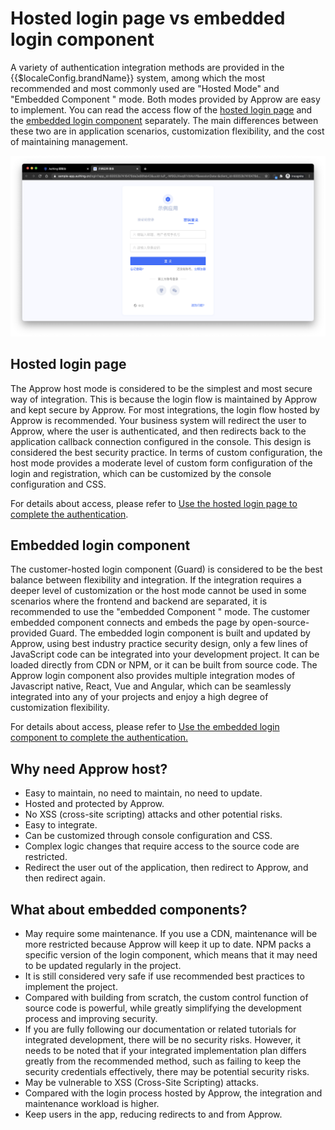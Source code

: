 # Hosted login page vs embedded login component

<LastUpdated/>

A variety of authentication integration methods are provided in the {{$localeConfig.brandName}} system, among which the most recommended and most commonly used are "Hosted Mode" and "Embedded Component " mode. Both modes provided by Approw are easy to implement. You can read the access flow of the [hosted login page](/guides/basics/authenticate-first-user/use-hosted-login-page.md) and the [embedded login component](/guides/basics/authenticate-first-user/use-embeded-login-component/) separately. The main differences between these two are in application scenarios, customization flexibility, and the cost of maintaining management.

![](./images/login-page.png)

## Hosted login page

The Approw host mode is considered to be the simplest and most secure way of integration. This is because the login flow is maintained by Approw and kept secure by Approw. For most integrations, the login flow hosted by Approw is recommended. Your business system will redirect the user to Approw, where the user is authenticated, and then redirects back to the application callback connection configured in the console. This design is considered the best security practice. In terms of custom configuration, the host mode provides a moderate level of custom form configuration of the login and registration, which can be customized by the console configuration and CSS.

For details about access, please refer to [Use the hosted login page to complete the authentication](/guides/basics/authenticate-first-user/use-hosted-login-page.md).

## Embedded login component

The customer-hosted login component (Guard) is considered to be the best balance between flexibility and integration. If the integration requires a deeper level of customization or the host mode cannot be used in some scenarios where the frontend and backend are separated, it is recommended to use the "embedded Component " mode. The customer embedded component connects and embeds the page by open-source-provided Guard. The embedded login component is built and updated by Approw, using best industry practice security design, only a few lines of JavaScript code can be integrated into your development project. It can be loaded directly from CDN or NPM, or it can be built from source code. The Approw login component also provides multiple integration modes of Javascript native, React, Vue and Angular, which can be seamlessly integrated into any of your projects and enjoy a high degree of customization flexibility.

For details about access, please refer to [Use the embedded login component to complete the authentication.](/guides/basics/authenticate-first-user/use-embeded-login-component/)

## Why need Approw host?

- Easy to maintain, no need to maintain, no need to update.
- Hosted and protected by Approw.
- No XSS (cross-site scripting) attacks and other potential risks.
- Easy to integrate.
- Can be customized through console configuration and CSS.
- Complex logic changes that require access to the source code are restricted.
- Redirect the user out of the application, then redirect to Approw, and then redirect again.

## What about embedded components?

- May require some maintenance. If you use a CDN, maintenance will be more restricted because Approw will keep it up to date. NPM packs a specific version of the login component, which means that it may need to be updated regularly in the project.
- It is still considered very safe if use recommended best practices to implement the project.
- Compared with building from scratch, the custom control function of source code is powerful, while greatly simplifying the development process and improving security.
- If you are fully following our documentation or related tutorials for integrated development, there will be no security risks. However, it needs to be noted that if your integrated implementation plan differs greatly from the recommended method, such as failing to keep the security credentials effectively, there may be potential security risks.
- May be vulnerable to XSS (Cross-Site Scripting) attacks.
- Compared with the login process hosted by Approw, the integration and maintenance workload is higher.
- Keep users in the app, reducing redirects to and from Approw.
